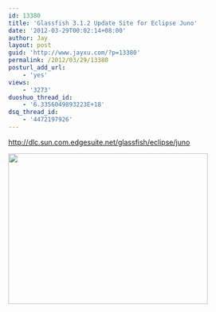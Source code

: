 ```yaml
---
id: 13380
title: 'Glassfish 3.1.2 Update Site for Eclipse Juno'
date: '2012-03-29T00:02:14+08:00'
author: Jay
layout: post
guid: 'http://www.jayxu.com/?p=13380'
permalink: /2012/03/29/13380
posturl_add_url:
    - 'yes'
views:
    - '3273'
duoshuo_thread_id:
    - '6.3356049893223E+18'
dsq_thread_id:
    - '4472197926'
---
```


http://dlc.sun.com.edgesuite.net/glassfish/eclipse/juno

<a href="http://www.jayxu.com/log/wp-content/uploads/2012/03/Install.png"><img class="alignnone size-medium wp-image-13382" title="Install" src="http://www.jayxu.com/log/wp-content/uploads/2012/03/Install-400x302.png" alt="" width="400" height="302" /></a>
